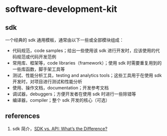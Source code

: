 # software-development-kit

## sdk

一个经典的 sdk 通用模板，通常由以下一些或全部模块组成：

* 代码规范，code samples；给出一些使用该 sdk 进行开发时，应该使用的代码规范或代码开发范例
* 常用库、框架等，code libraries（framework）；使用 sdk 时需要重复用到的一些库函数，脚手架工具等
* 测试、性能分析工具，testing and analytics tools；这些工具用于在使用 sdk 开发时，对项目进行测试和性能分析
* 使用、操作文档，documentation；开发参考文档
* 调试器，debuggers；方便开发者在使用 sdk 时进行一些除错等
* 编译器，compiler；整个 sdk 开发的核心（可选）

## references

1. sdk 简介，[SDK vs. API: What’s the Difference?](https://www.ibm.com/cloud/blog/sdk-vs-api)